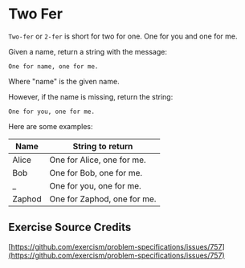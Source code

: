# Two Fer

`Two-fer` or `2-fer` is short for two for one. One for you and one for me.

Given a name, return a string with the message:

```text
One for name, one for me.
```

Where "name" is the given name.

However, if the name is missing, return the string:

```text
One for you, one for me.
```

Here are some examples:

| Name   | String to return            |
| ------ | --------------------------- |
| Alice  | One for Alice, one for me.  |
| Bob    | One for Bob, one for me.    |
| \_     | One for you, one for me.    |
| Zaphod | One for Zaphod, one for me. |

## Exercise Source Credits

[https://github.com/exercism/problem-specifications/issues/757](https://github.com/exercism/problem-specifications/issues/757)
